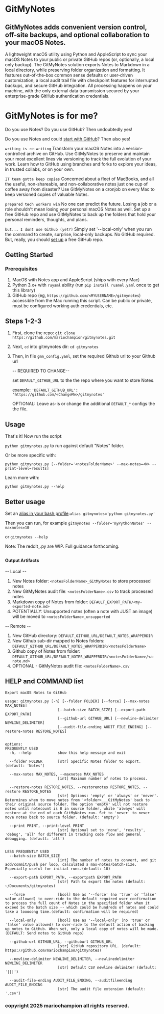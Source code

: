 # GitMyNotes
## GitMyNotes adds convenient version control, off-site backups, and optional collaboration to your macOS Notes.

A lightweight macOS utility using Python and AppleScript to sync your macOS Notes to your public or private GitHub repos (or, optionally, a local only backup). The GitMyNotes solution exports Notes to Markdown in a local directory, while preserving folder organization and formatting. It features out-of-the-box common sense defaults or user-driven customization, a local audit trail file with checkpoint features for interrupted backups, and secure GitHub integration. All processing happens on your machine, with the only external data transmission secured by your enterprise-grade GitHub authentication credentials.


# GitMyNotes is for me?

Do you use Notes? Do you use GitHub? Then undoubtedly yes!

Do you use Notes and could [start with GitHub](https://docs.github.com/en/get-started/start-your-journey)? Then also yes!

`writing is re-writing`
Transform your macOS Notes into a version-controlled archive on GitHub. Use GitMyNotes to preserve and maintain your most excellent lines via versioning to track the full evolution of your work. Learn how to GitHub using branches and forks to explore your ideas, in trusted collabs, or on your own.


`IT team gotta keep copies`
Concerned about a fleet of MacBooks, and all the useful, non-shareable, and non-collaborative notes just one cup of coffee away from disaster? Use GitMyNotes on a cronjob on every Mac to keep versioned copies of valuable Notes.


`prepared tech workers win`
No one can predict the future. Losing a job or a role shouldn't mean losing your personal macOS Notes as well. Set up a free GitHub repo and use GitMyNotes to back up the folders that hold your personal reminders, thoughts, and plans.


`but... I dont use Github (yet?)`
Simply set '--local-only' when you run the command to create, surprise, local-only backups. No GitHub required. But, really, you should [set up](https://docs.github.com/en/get-started/start-your-journey) a free GitHub repo.


## Getting Started

### Prerequisites
1. MacOS with Notes app and AppleScript (ships with every Mac)
2. Python 3.x+ with `ruyaml` ability (run `pip install ruamel.yaml` once to get this library)
3. GitHub repo (eg, `https://github.com/<MYUSERNAME>/gitmynotes`) accessible from the Mac running this script. Can be public or private, must be configured working auth credentials, etc.


## Steps 1-2-3
1. First, clone the repo: `git clone https://github.com/mariochampion/gitmynotes.git`

2. Next, `cd` into gitmynotes dir: `cd gitmynotes`

3. Then, in file `gmn_config.yaml`, set the required Github url to your Github url

	-- REQUIRED TO CHANGE--
	
	set `DEFAULT_GITHUB_URL` to the the repo where you want to store Notes.
	
	example: `'DEFAULT_GITHUB_URL': 'https://github.com/<ChangeMe>/gitmynotes'`
	
	OPTIONAL: Leave as-is or change the additional `DEFAULT_*` configs the the file.
	



## Usage

That's it! Now run the script:

`python gitmynotes.py` to run against default "Notes" folder. 

Or be more specific with:

`python gitmynotes.py [--folder='<notesFolderName>' --max-notes=<N> --print-level=results]`

Learn more with:

`python gitmynotes.py --help`



## Better usage

Set an [alias in your bash profile](https://www.google.com/search?q=set+up+alias+in+mac+bash+profile):`alias gitmynotes='python gitmynotes.py'`

Then you can run, for example `gitmynotes --folder='myPythonNotes' --maxnotes=10`

or `gitmynotes --help`


Note: The reddit_<x>.py are WIP. Full guidance forthcoming.


## 
#### Output Artifacts
-- Local --

1. New Notes folder: `<notesFolderName>_GitMyNotes` to store processed notes
2. New GitMyNotes audit file: `<notesFolderName>.csv` to track processed notes
3. Markdown copy of Notes from folder: `DEFAULT_EXPORT_PATH/<my-exported-note.md>`
4. POTENTIALLY: Unsupported notes (often a note with JUST an image) will be moved to `<notesFolderName>_unsupported`

-- Remote --
1. New GitHub directory: `DEFAULT_GITHUB_URL/DEFAULT_NOTES_WRAPPERDIR`
2. New Github sub-dir mapped to Notes folders: `DEFAULT_GITHUB_URL/DEFAULT_NOTES_WRAPPERDIR/<notesFolderName>`
3. Github copy of Notes from folder: `DEFAULT_GITHUB_URL/DEFAULT_NOTES_WRAPPERDIR/<notesFolderName>/<a-note.md>`
4. OPTIONAL - GitMyNotes audit file: `<notesFolderName>.csv`



## HELP and COMMAND list


```
Export macOS Notes to GitHub

usage: gitmynotes.py [-h] [--folder FOLDER] [--force] [--max-notes MAX_NOTES] 
                        [--batch-size BATCH_SIZE] [--export-path EXPORT_PATH]
                        [--github-url GITHUB_URL] [--newline-delimiter NEWLINE_DELIMITER] 
                        [--audit-file-ending AUDIT_FILE_ENDING] [--restore-notes RESTORE_NOTES]


options:
FREQUENTLY USED
  -h, --help            show this help message and exit
  
  --folder FOLDER       [str] Specific Notes folder to export.(default: 'Notes')
  
  --max-notes MAX_NOTES, --maxnotes MAX_NOTES
                        [int] Maximum number of notes to process.
  
  --restore-notes RESTORE_NOTES, --restorenotes RESTORE_NOTES, --restore RESTORE_NOTES
                        [str] Options: 'empty' or 'always' or 'never'. Determines when to move notes from '<folder>___GitMyNotes' back to their original source folder. The option 'empty' will not restore notes until notecount is 0 in source folder, while 'always' will restore at the end of each GitMyNotes run. Set to 'never' to never move notes back to source folder. (default: 'empty')                        
  
  --print PRINT, --print-level PRINT
                        [str] Optional set to 'none', 'results', 'debug', 'all' for different in tracking code flow and general debugging. (default: 'all')

                        
LESS FREQUENTLY USED                        
  --batch-size BATCH_SIZE
                        [int] The number of notes to convert, and git add/commit/push per loop, calculated a max-notes/batch-size. Especially useful for initial runs.(default: 10)
  
  --export-path EXPORT_PATH, --exportpath EXPORT_PATH
                        [str] Path to export the notes (default: ~/Documents/gitmynotes)
  
  --force               [bool] Use as '--force' (no 'true' or 'false' value allowed) to over-ride to the default required user confirmation to process the full count of Notes in the specified folder when it exceed 5x the batch size -- which could be hundreds of notes and could take a looooong time.(default: confirmation will be required)                        
  
  --local-only          [bool] Use as '--local-only' (no 'true' or 'false' value allowed) to over-ride to the default action of backing up notes to GitHub. When set, only a local copy of notes will be made. (DEFAULT: Send notes to GitHub repo)
  
  --github-url GITHUB_URL, --githuburl GITHUB_URL
                        [str] GitHub repository URL. (default: https://github.com/mariochampion/gitmynotes)
  
  --newline-delimiter NEWLINE_DELIMITER, --newlinedelimiter NEWLINE_DELIMITER
                        [str] Default CSV newline delimiter (default: '|||')
  
  --audit-file-ending AUDIT_FILE_ENDING, --auditfileending AUDIT_FILE_ENDING
                        [str] The audit file extension (default: '.csv')

```


### copyright 2025 mariochampion all rights reserved.